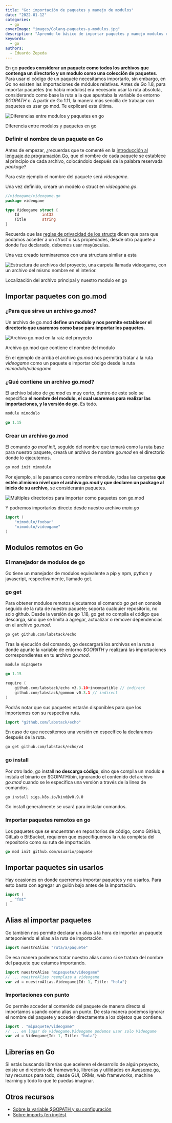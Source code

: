 ```yaml
---
title: "Go: importación de paquetes y manejo de modulos"
date: "2022-01-12"
categories: 
  - go
coverImage: "images/Golang-paquetes-y-modulos.jpg"
description: "Aprende lo básico de importar paquetes y manejo modulos en el lenguaje de programación go. Domina el método de go init y el archivo go.mod"
keywords:
  - go
authors:
  - Eduardo Zepeda
---
```


En go **puedes considerar un paquete como todos los archivos que contenga un directorio y un modulo como una colección de paquetes**. Para usar el código de un paquete necesitamos importarlo, sin embargo, en Go no existen las importaciones de módulos relativas. Antes de Go 1.8, para importar paquetes (no había modulos) era necesario usar la ruta absoluta, considerando como base la ruta a la que apuntaba la variable de entorno $_GOPATH_ o. A partir de Go 1.11, la manera más sencilla de trabajar con paquetes es usar go mod. Te explicaré esta última.

![Diferencias entre modulos y paquetes en go](images/modulo-y-paquetes-en-go.png)

Diferencia entre modulos y paquetes en go

### Definir el nombre de un paquete en Go

Antes de empezar, ¿recuerdas que te comenté en la [introducción al lenguaje de programación Go](/golang-introduccion-al-lenguaje-variables-y-tipos-de-datos/), que el nombre de cada paquete se establece al principio de cada archivo, colocándolo después de la palabra reservada _package_?

Para este ejemplo el nombre del paquete será _videogame_.

Una vez definido, crearé un modelo o struct en _videogame.go_.

```go
//videogame/videogame.go
package videogame

type Videogame struct {
    Id          int32
    Title       string
}
```

Recuerda que las [reglas de privacidad de los structs](/go-structs-herencia-polimorfismo-y-encapsulacion/) dicen que para que podamos acceder a un _struct_ o sus propiedades, desde otro paquete a donde fue declarado, debemos usar mayúsculas.

Una vez creado terminaremos con una structura similar a esta

![Estructura de archivos del proyecto, una carpeta llamada videogame, con un archivo del mismo nombre en el interior.](images/goModule.png)

Localización del archivo principal y nuestro modulo en go

## Importar paquetes con go.mod

### ¿Para que sirve un archivo go.mod?

Un archivo de go.mod **define un modulo y nos permite establecer el directorio que usaremos como base para importar los paquetes.**

![Archivo go.mod en la raiz del proyecto](images/goModFile.png)

Archivo go.mod que contiene el nombre del modulo

En el ejemplo de arriba el archivo _go.mod_ nos permitirá tratar a la ruta _videogame_ como un paquete e importar código desde la ruta _mimodulo/videogame_

### ¿Qué contiene un archivo go.mod?

El archivo básico de _go.mod_ es muy corto, dentro de este solo se especifica **el nombre del modulo, el cual usaremos para realizar las importaciones, y la versión de go**. Es todo.

```go
module mimodulo

go 1.15
```

### Crear un archivo go.mod

El comando _go mod init_, seguido del nombre que tomará como la ruta base para nuestro paquete, creará un archivo de nombre _go.mod_ en el directorio donde lo ejecutemos.

```bash
go mod init mimodulo
```

Por ejemplo, si le pasamos como nombre _mimodulo_, todas las carpetas **que estén al mismo nivel que el archivo _go.mod_ y que declaren un package al inicio de su archivo**, se considerarán paquetes.

![Múltiples directorios para importar como paquetes con go.mod](images/multiplesModulos.png)

Y podremos importarlos directo desde nuestro archivo _main.go_

```go
import (
	"mimodulo/foobar"
	"mimodulo/videogame"
)
```

## Modulos remotos en Go

### El manejador de modulos de go

Go tiene un manejador de modulos equivalente a pip y npm, python y javascript, respectivamente, llamado get.

### go get

Para obtener modulos remotos ejecutamos el comando _go get_ en consola seguido de la ruta de nuestro paquete; soporta cualquier repositorio, no solo github. Desde la versión de go 1.18, go get no compila el código que descarga, sino que se limita a agregar, actualizar o remover dependencias en el archivo *go.mod*.

```bash
go get github.com/labstack/echo
```

Tras la ejecución del comando, go descargará los archivos en la ruta a donde apunte la variable de entorno _$GOPATH_ y realizará las importaciones correspondientes en tu archivo _go.mod_.

```go
module mipaquete

go 1.15

require (
	github.com/labstack/echo v3.3.10+incompatible // indirect
	github.com/labstack/gommon v0.3.1 // indirect
)
```

Podrás notar que sus paquetes estarán disponibles para que los importemos con su respectiva ruta.

```go
import "github.com/labstack/echo"
```

En caso de que necesitemos una versión en específico la declaramos después de la ruta.

```bash
go get github.com/labstack/echo/v4
```

### go install

Por otro lado, go install **no descarga código**, sino que compila un modulo e instala el binario en $GOPATH/bin, ignorando el contenido del archivo *go.mod* cuando se le especifica una versión a través de la linea de comandos.

```bash
go install sigs.k8s.io/kind@v0.9.0
```

Go install generalmente se usará para instalar comandos.

### Importar paquetes remotos en go

Los paquetes que se encuentran en repositorios de código, como GitHub, GitLab o BitBucket, requieren que especifiquemos la ruta completa del repositorio como su ruta de importación.

```go
go mod init github.com/usuario/paquete
```

## Importar paquetes sin usarlos

Hay ocasiones en donde querremos importar paquetes y no usarlos. Para esto basta con agregar un guión bajo antes de la importación.

```go
import (
  _ "fmt"
)
```

## Alias al importar paquetes

Go también nos permite declarar un alias a la hora de importar un paquete anteponiendo el alias a la ruta de importación.

```go
import nuestroAlias "ruta/a/paquete"
```

De esa manera podemos tratar nuestro alias como si se tratara del nombre del paquete que estamos importando.

```go
import nuestroAlias "mipaquete/videogame"
// ... nuestroAlias reemplaza a videogame
var vd = nuestroAlias.Videogame{Id: 1, Title: "hola"}
```

### Importaciones con punto

Go permite acceder al contenido del paquete de manera directa si importamos usando como alias un punto. De esta manera podemos ignorar el nombre del paquete y acceder directamente a los objetos que contiene.

```go
import . "mipaquete/videogame"
// ... en lugar de videogame.Videogame podemos usar solo Videogame
var vd = Videogame{Id: 1, Title: "hola"}
```

## Librerías en Go

Si estás buscando librerías que aceleren el desarrollo de algún proyecto, existe un directorio de frameworks, librerías y utilidades en [Awesome go](http://awesome-go.com/), hay recursos para todo, desde GUI, ORMs, web frameworks, machine learning y todo lo que te puedas imaginar.

## Otros recursos

- [Sobre la variable $GOPATH y su configuración](https://www.digitalocean.com/community/tutorials/understanding-the-gopath-es)
- [Sobre imports (en inglés)](https://scene-si.org/2018/01/25/go-tips-and-tricks-almost-everything-about-imports/)
